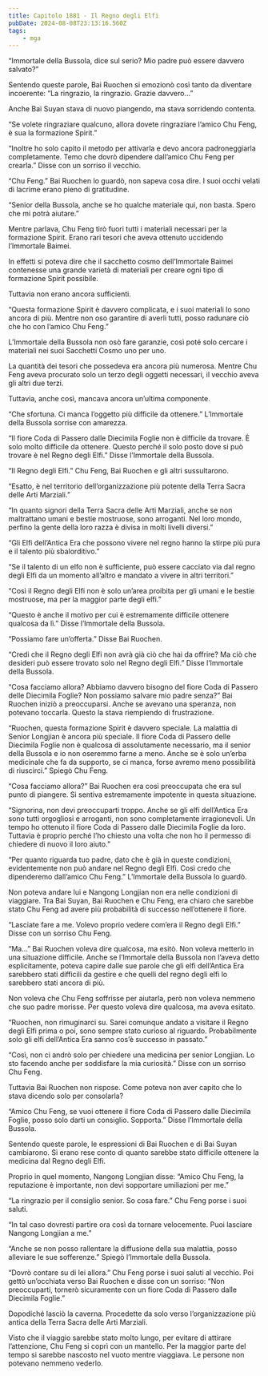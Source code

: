 ```yaml
---
title: Capitolo 1881 - Il Regno degli Elfi
pubDate: 2024-08-08T23:13:16.560Z
tags:
    - mga
---
```



“Immortale della Bussola, dice sul serio? Mio padre può essere davvero salvato?”


Sentendo queste parole, Bai Ruochen si emozionò così tanto da diventare incoerente: “La ringrazio, la ringrazio. Grazie davvero…”


Anche Bai Suyan stava di nuovo piangendo, ma stava sorridendo contenta.

“Se volete ringraziare qualcuno, allora dovete ringraziare l’amico Chu Feng, è sua la formazione Spirit.”


“Inoltre ho solo capito il metodo per attivarla e devo ancora padroneggiarla completamente. Temo che dovrò dipendere dall’amico Chu Feng per crearla.” Disse con un sorriso il vecchio.

“Chu Feng.” Bai Ruochen lo guardò, non sapeva cosa dire. I suoi occhi velati di lacrime erano pieno di gratitudine.


“Senior della Bussola, anche se ho qualche materiale qui, non basta. Spero che mi potrà aiutare.”


Mentre parlava, Chu Feng tirò fuori tutti i materiali necessari per la formazione Spirit. Erano rari tesori che aveva ottenuto uccidendo l’Immortale Baimei.


In effetti si poteva dire che il sacchetto cosmo dell’Immortale Baimei contenesse una grande varietà di materiali per creare ogni tipo di formazione Spirit possibile.

Tuttavia non erano ancora sufficienti.


“Questa formazione Spirit è davvero complicata, e i suoi materiali lo sono ancora di più. Mentre non oso garantire di averli tutti, posso radunare ciò che ho con l’amico Chu Feng.”


L’Immortale della Bussola non osò fare garanzie, così poté solo cercare i materiali nei suoi Sacchetti Cosmo uno per uno.


La quantità dei tesori che possedeva era ancora più numerosa. Mentre Chu Feng aveva procurato solo un terzo degli oggetti necessari, il vecchio aveva gli altri due terzi.


Tuttavia, anche così, mancava ancora un’ultima componente.

“Che sfortuna. Ci manca l’oggetto più difficile da ottenere.” L’Immortale della Bussola sorrise con amarezza.

“Il fiore Coda di Passero dalle Diecimila Foglie non è difficile da trovare. È solo molto difficile da ottenere. Questo perché il solo posto dove si può trovare è nel Regno degli Elfi.” Disse l’Immortale della Bussola.

“Il Regno degli Elfi.” Chu Feng, Bai Ruochen e gli altri sussultarono.


“Esatto, è nel territorio dell’organizzazione più potente della Terra Sacra delle Arti Marziali.”


“In quanto signori della Terra Sacra delle Arti Marziali, anche se non maltrattano umani e bestie mostruose, sono arroganti. Nel loro mondo, perfino la gente della loro razza è divisa in molti livelli diversi.”


“Gli Elfi dell’Antica Era che possono vivere nel regno hanno la stirpe più pura e il talento più sbalorditivo.”


“Se il talento di un elfo non è sufficiente, può essere cacciato via dal regno degli Elfi da un momento all’altro e mandato a vivere in altri territori.”


“Così il Regno degli Elfi non è solo un’area proibita per gli umani e le bestie mostruose, ma per la maggior parte degli elfi.”

“Questo è anche il motivo per cui è estremamente difficile ottenere qualcosa da lì.” Disse l’Immortale della Bussola.


“Possiamo fare un’offerta.” Disse Bai Ruochen.

“Credi che il Regno degli Elfi non avrà già ciò che hai da offrire? Ma ciò che desideri può essere trovato solo nel Regno degli Elfi.” Disse l’Immortale della Bussola.

“Cosa facciamo allora? Abbiamo davvero bisogno del fiore Coda di Passero delle Diecimila Foglie? Non possiamo salvare mio padre senza?” Bai Ruochen iniziò a preoccuparsi. Anche se avevano una speranza, non potevano toccarla. Questo la stava riempiendo di frustrazione.

“Ruochen, questa formazione Spirit è davvero speciale. La malattia di Senior Longjian è ancora più speciale. Il fiore Coda di Passero delle Diecimila Foglie non è qualcosa di assolutamente necessario, ma il senior della Bussola e io non oseremmo farne a meno. Anche se è solo un’erba medicinale che fa da supporto, se ci manca, forse avremo meno possibilità di riuscirci.” Spiegò Chu Feng.


“Cosa facciamo allora?” Bai Ruochen era così preoccupata che era sul punto di piangere. Si sentiva estremamente impotente in questa situazione.


“Signorina, non devi preoccuparti troppo. Anche se gli elfi dell’Antica Era sono tutti orgogliosi e arroganti, non sono completamente irragionevoli. Un tempo ho ottenuto il fiore Coda di Passero dalle Diecimila Foglie da loro. Tuttavia è proprio perché l’ho chiesto una volta che non ho il permesso di chiedere di nuovo il loro aiuto.”


“Per quanto riguarda tuo padre, dato che è già in queste condizioni, evidentemente non può andare nel Regno degli Elfi. Così credo che dipenderemo dall’amico Chu Feng.” L’Immortale della Bussola lo guardò.


Non poteva andare lui e Nangong Longjian non era nelle condizioni di viaggiare. Tra Bai Suyan, Bai Ruochen e Chu Feng, era chiaro che sarebbe stato Chu Feng ad avere più probabilità di successo nell’ottenere il fiore.


“Lasciate fare a me. Volevo proprio vedere com’era il Regno degli Elfi.” Disse con un sorriso Chu Feng.

“Ma…” Bai Ruochen voleva dire qualcosa, ma esitò. Non voleva metterlo in una situazione difficile. Anche se l’Immortale della Bussola non l’aveva detto esplicitamente, poteva capire dalle sue parole che gli elfi dell’Antica Era sarebbero stati difficili da gestire e che quelli del regno degli elfi lo sarebbero stati ancora di più.


Non voleva che Chu Feng soffrisse per aiutarla, però non voleva nemmeno che suo padre morisse. Per questo voleva dire qualcosa, ma aveva esitato.

“Ruochen, non rimuginarci su. Sarei comunque andato a visitare il Regno degli Elfi prima o poi, sono sempre stato curioso al riguardo. Probabilmente solo gli elfi dell’Antica Era sanno cos’è successo in passato.”

“Così, non ci andrò solo per chiedere una medicina per senior Longjian. Lo sto facendo anche per soddisfare la mia curiosità.” Disse con un sorriso Chu Feng.


Tuttavia Bai Ruochen non rispose. Come poteva non aver capito che lo stava dicendo solo per consolarla?

“Amico Chu Feng, se vuoi ottenere il fiore Coda di Passero dalle Diecimila Foglie, posso solo darti un consiglio. Sopporta.” Disse l’Immortale della Bussola.


Sentendo queste parole, le espressioni di Bai Ruochen e di Bai Suyan cambiarono. Si erano rese conto di quanto sarebbe stato difficile ottenere la medicina dal Regno degli Elfi.


Proprio in quel momento, Nangong Longjian disse: “Amico Chu Feng, la reputazione è importante, non devi sopportare umiliazioni per me.”

“La ringrazio per il consiglio senior. So cosa fare.” Chu Feng porse i suoi saluti.

“In tal caso dovresti partire ora così da tornare velocemente. Puoi lasciare Nangong Longjian a me.”

“Anche se non posso rallentare la diffusione della sua malattia, posso alleviare le sue sofferenze.” Spiegò l’Immortale della Bussola.

“Dovrò contare su di lei allora.” Chu Feng porse i suoi saluti al vecchio. Poi gettò un’occhiata verso Bai Ruochen e disse con un sorriso: “Non preoccuparti, tornerò sicuramente con un fiore Coda di Passero dalle Diecimila Foglie.”


Dopodiché lasciò la caverna. Procedette da solo verso l’organizzazione più antica della Terra Sacra delle Arti Marziali.


Visto che il viaggio sarebbe stato molto lungo, per evitare di attirare l’attenzione, Chu Feng si coprì con un mantello. Per la maggior parte del tempo si sarebbe nascosto nel vuoto mentre viaggiava. Le persone non potevano nemmeno vederlo.





